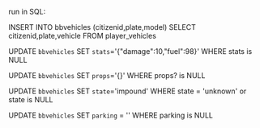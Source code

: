 run in SQL:

INSERT INTO bbvehicles (citizenid,plate,model) SELECT citizenid,plate,vehicle FROM player_vehicles

UPDATE `bbvehicles` SET `stats`='{"damage":10,"fuel":98}' WHERE stats is NULL

UPDATE `bbvehicles` SET `props`='{}' WHERE props? is NULL

UPDATE `bbvehicles` SET `state`='impound' WHERE state = 'unknown' or state is NULL

UPDATE `bbvehicles` SET `parking` = '' WHERE parking is NULL
